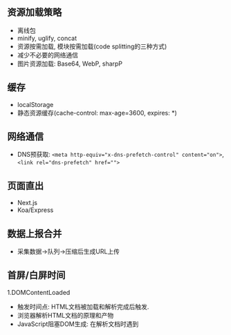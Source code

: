 ## 资源加载策略
- 离线包
- minify, uglify, concat
- 资源按需加载, 模块按需加载(code splitting的三种方式)
- 减少不必要的网络通信
- 图片资源加载: Base64, WebP, sharpP

## 缓存
- localStorage
- 静态资源缓存(cache-control: max-age=3600, expires: *)

## 网络通信
- DNS预获取: `<meta http-equiv="x-dns-prefetch-control" content="on">`, `<link rel="dns-prefetch" href="">`

## 页面直出
- Next.js
- Koa/Express

## 数据上报合并
- 采集数据->队列->压缩后生成URL上传

## 首屏/白屏时间
1.DOMContentLoaded
- 触发时间点: HTML文档被加载和解析完成后触发.
- 浏览器解析HTML文档的原理和产物
- JavaScript阻塞DOM生成: 在解析文档时遇到<script>标签将会停止文档的解析，转而去加载/执行脚本.
- 脚本在CSS被解析后(生成CSSOM)才能执行: JS可以获取样式
- defer: 文档解析完成后加载脚本
- saync: 脚本加载完成后继续解析文档
- $(document).ready / $(document).load

## 渲染
- 重排(layout/reflow): 计算各元素几何信息(大小及在页面中的位置)的过程.重排几乎总是作用到整个文档
- 避免强制同步布局/布局抖动: JavaScript->Style->Layout->Paint->Composite
